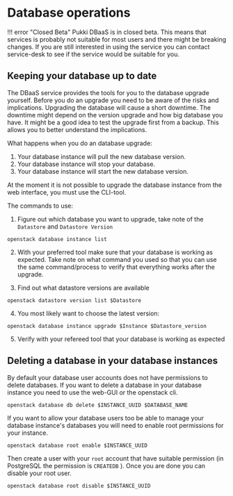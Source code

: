 # Database operations
!!! error "Closed Beta"
    Pukki DBaaS is in closed beta. This means that services is probably not suitable for most users
    and there might be breaking changes. If you are still interested in using the service you can
    contact service-desk to see if the service would be suitable for you.

## Keeping your database up to date

The DBaaS service provides the tools for you to the database upgrade yourself. Before you do an upgrade you need to be aware of the risks and implications. Upgrading the database will cause a short downtime. The downtime might depend on the version upgrade and how big database you have. It might be a good idea to test the upgrade first from a backup. This allows you to better understand the implications. 

What happens when you do an database upgrade:
1. Your database instance will pull the new database version.
2. Your database instance will stop your database.
3. Your database instance will start the new database version.

At the moment it is not possible to upgrade the database instance from the web interface, you must use the CLI-tool.

The commands to use:


1. Figure out which database you want to upgrade, take note of the `Datastore` and `Datastore Version`

```
openstack database instance list
```

2. With your preferred tool make sure that your database is working as expected. Take note on what command you used so that you can use the same command/process to verify that everything works after the upgrade.

3. Find out what datastore versions are available

```
openstack datastore version list $Datastore
```

4. You most likely want to choose the latest version:

```
openstack database instance upgrade $Instance $Datastore_version
```

5. Verify with your refereed tool that your database is working as expected


## Deleting a database in your database instances

By default your database user accounts does not have permissions to delete databases. If you want to delete a database in your database instance you need to use the web-GUI or the openstack cli.

```
openstack database db delete $INSTANCE_UUID $DATABASE_NAME
```

If you want to allow your database users too be able to manage your database instance's databases you will need to enable root permissions for your instance.

```
openstack database root enable $INSTANCE_UUID
```

Then create a user with your `root` account that have suitable permission (in PostgreSQL the permission is `CREATEDB` ). Once you are done you can disable your root user.

```
openstack database root disable $INSTANCE_UUID
```
